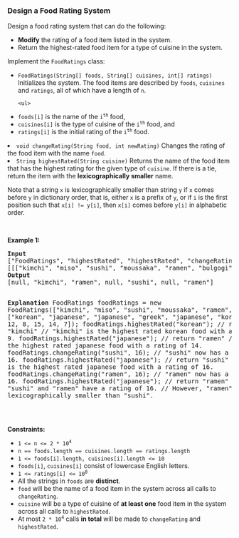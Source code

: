 
<h3>Design a Food Rating System</h3>
<div><p>Design a food rating system that can do the following:</p>
<ul>
<li><strong>Modify</strong> the rating of a food item listed in the system.</li>
<li>Return the highest-rated food item for a type of cuisine in the system.</li>
</ul>
<p>Implement the <code>FoodRatings</code> class:</p>
<ul>
<li><code>FoodRatings(String[] foods, String[] cuisines, int[] ratings)</code> Initializes the system. The food items are described by <code>foods</code>, <code>cuisines</code> and <code>ratings</code>, all of which have a length of <code>n</code>.

	<ul>
<li><code>foods[i]</code> is the name of the <code>i<sup>th</sup></code> food,</li>
<li><code>cuisines[i]</code> is the type of cuisine of the <code>i<sup>th</sup></code> food, and</li>
<li><code>ratings[i]</code> is the initial rating of the <code>i<sup>th</sup></code> food.</li>
</ul>
</li>
<li><code>void changeRating(String food, int newRating)</code> Changes the rating of the food item with the name <code>food</code>.</li>
<li><code>String highestRated(String cuisine)</code> Returns the name of the food item that has the highest rating for the given type of <code>cuisine</code>. If there is a tie, return the item with the <strong>lexicographically smaller</strong> name.</li>
</ul>
<p>Note that a string <code>x</code> is lexicographically smaller than string <code>y</code> if <code>x</code> comes before <code>y</code> in dictionary order, that is, either <code>x</code> is a prefix of <code>y</code>, or if <code>i</code> is the first position such that <code>x[i] != y[i]</code>, then <code>x[i]</code> comes before <code>y[i]</code> in alphabetic order.</p>
<p> </p>
<p><strong>Example 1:</strong></p>
<pre><strong>Input</strong>
["FoodRatings", "highestRated", "highestRated", "changeRating", "highestRated", "changeRating", "highestRated"]
[[["kimchi", "miso", "sushi", "moussaka", "ramen", "bulgogi"], ["korean", "japanese", "japanese", "greek", "japanese", "korean"], [9, 12, 8, 15, 14, 7]], ["korean"], ["japanese"], ["sushi", 16], ["japanese"], ["ramen", 16], ["japanese"]]
<strong>Output</strong>
[null, "kimchi", "ramen", null, "sushi", null, "ramen"]

<strong>Explanation</strong>
FoodRatings foodRatings = new FoodRatings(["kimchi", "miso", "sushi", "moussaka", "ramen", "bulgogi"], ["korean", "japanese", "japanese", "greek", "japanese", "korean"], [9, 12, 8, 15, 14, 7]);
foodRatings.highestRated("korean"); // return "kimchi"
                                    // "kimchi" is the highest rated korean food with a rating of 9.
foodRatings.highestRated("japanese"); // return "ramen"
                                      // "ramen" is the highest rated japanese food with a rating of 14.
foodRatings.changeRating("sushi", 16); // "sushi" now has a rating of 16.
foodRatings.highestRated("japanese"); // return "sushi"
                                      // "sushi" is the highest rated japanese food with a rating of 16.
foodRatings.changeRating("ramen", 16); // "ramen" now has a rating of 16.
foodRatings.highestRated("japanese"); // return "ramen"
                                      // Both "sushi" and "ramen" have a rating of 16.
                                      // However, "ramen" is lexicographically smaller than "sushi".
</pre>
<p> </p>
<p><strong>Constraints:</strong></p>
<ul>
<li><code>1 &lt;= n &lt;= 2 * 10<sup>4</sup></code></li>
<li><code>n == foods.length == cuisines.length == ratings.length</code></li>
<li><code>1 &lt;= foods[i].length, cuisines[i].length &lt;= 10</code></li>
<li><code>foods[i]</code>, <code>cuisines[i]</code> consist of lowercase English letters.</li>
<li><code>1 &lt;= ratings[i] &lt;= 10<sup>8</sup></code></li>
<li>All the strings in <code>foods</code> are <strong>distinct</strong>.</li>
<li><code>food</code> will be the name of a food item in the system across all calls to <code>changeRating</code>.</li>
<li><code>cuisine</code> will be a type of cuisine of <strong>at least one</strong> food item in the system across all calls to <code>highestRated</code>.</li>
<li>At most <code>2 * 10<sup>4</sup></code> calls <strong>in total</strong> will be made to <code>changeRating</code> and <code>highestRated</code>.</li>
</ul>
</div>

